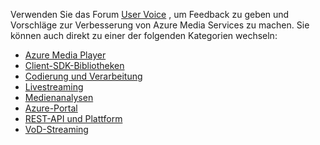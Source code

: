 Verwenden Sie das Forum [User Voice](http://go.microsoft.com/fwlink/?linkid=698785&clcid=0x409) , um Feedback zu geben und Vorschläge zur Verbesserung von Azure Media Services zu machen. Sie können auch direkt zu einer der folgenden Kategorien wechseln: 

* [Azure Media Player](https://feedback.azure.com/forums/169396-media-services/category/109320-azure-media-player/)
* [Client-SDK-Bibliotheken](https://feedback.azure.com/forums/169396-media-services/category/144435-client-sdks/)
* [Codierung und Verarbeitung](https://feedback.azure.com/forums/169396-media-services/category/144411-encoding-and-processing/)
* [Livestreaming](https://feedback.azure.com/forums/169396-media-services/category/144414-live-streaming/)
* [Medienanalysen](https://feedback.azure.com/forums/169396-media-services/category/146181-media-analytics)
* [Azure-Portal](https://feedback.azure.com/forums/169396-media-services/category/144432-portal/)
* [REST-API und Plattform](https://feedback.azure.com/forums/169396-media-services/category/144423-rest-api-and-platform/)
* [VoD-Streaming](https://feedback.azure.com/forums/169396-media-services/category/144429-vod-streaming/)



<!--HONumber=Nov16_HO2-->


